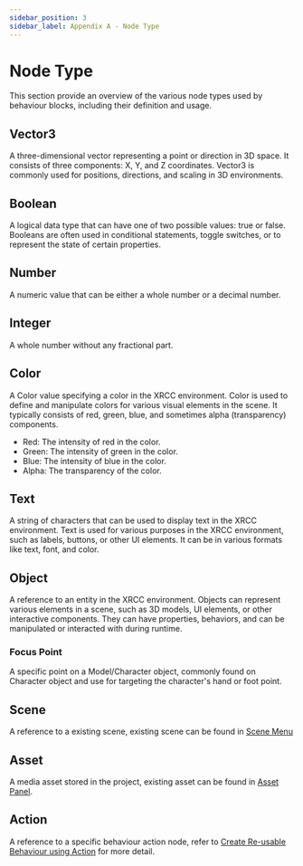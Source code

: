 ```yaml
---
sidebar_position: 3
sidebar_label: Appendix A - Node Type
---
```


# Node Type

This section provide an overview of the various node types used by behaviour blocks, including their definition and usage.

## Vector3
A three-dimensional vector representing a point or direction in 3D space. It consists of three components: X, Y, and Z coordinates. Vector3 is commonly used for positions, directions, and scaling in 3D environments.

## Boolean
A logical data type that can have one of two possible values: true or false. Booleans are often used in conditional statements, toggle switches, or to represent the state of certain properties.

## Number
A numeric value that can be either a whole number or a decimal number.

## Integer
A whole number without any fractional part.

## Color
A Color value specifying a color in the XRCC environment. Color is used to define and manipulate colors for various visual elements in the scene. It typically consists of red, green, blue, and sometimes alpha (transparency) components.

- Red: The intensity of red in the color.
- Green: The intensity of green in the color.
- Blue: The intensity of blue in the color.
- Alpha: The transparency of the color.

## Text
A string of characters that can be used to display text in the XRCC environment. Text is used for various purposes in the XRCC environment, such as labels, buttons, or other UI elements. It can be in various formats like text, font, and color.

## Object
A reference to an entity in the XRCC environment. Objects can represent various elements in a scene, such as 3D models, UI elements, or other interactive components. They can have properties, behaviors, and can be manipulated or interacted with during runtime.

### Focus Point
A specific point on a Model/Character object, commonly found on Character object and use for targeting the character's hand or foot point.

## Scene
A reference to a existing scene, existing scene can be found in [Scene Menu](/PCMode/SceneManagement/SceneMenu)

## Asset
A media asset stored in the project, existing asset can be found in [Asset Panel](/PCMode/AssetsManagement/AssetManagementPanel).

## Action
A reference to a specific behaviour action node, refer to [Create Re-usable Behaviour using Action](/PCMode/BehaviourManagement/CreateReusableBehaviourUsingAction) for more detail. 
